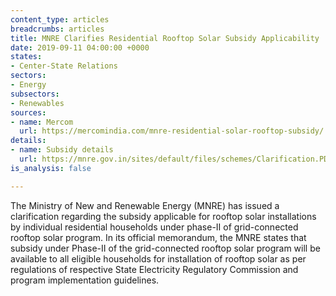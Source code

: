 ```yaml
---
content_type: articles
breadcrumbs: articles
title: MNRE Clarifies Residential Rooftop Solar Subsidy Applicability
date: 2019-09-11 04:00:00 +0000
states:
- Center-State Relations
sectors:
- Energy
subsectors:
- Renewables
sources:
- name: Mercom
  url: https://mercomindia.com/mnre-residential-solar-rooftop-subsidy/
details:
- name: Subsidy details
  url: https://mnre.gov.in/sites/default/files/schemes/Clarification.PDF
is_analysis: false

---
```

The Ministry of New and Renewable Energy (MNRE) has issued a clarification regarding the subsidy applicable for rooftop solar installations by individual residential households under phase-II of grid-connected rooftop solar program. In its official memorandum, the MNRE states that subsidy under Phase-II of the grid-connected rooftop solar program will be available to all eligible households for installation of rooftop solar as per regulations of respective State Electricity Regulatory Commission and program implementation guidelines.